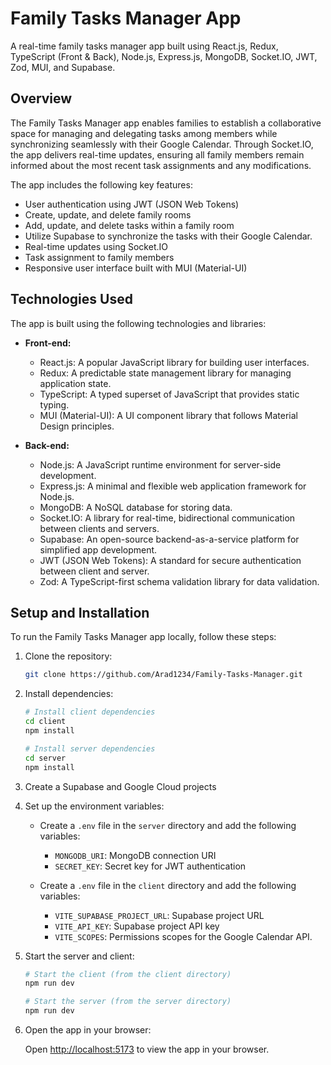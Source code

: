 # Family Tasks Manager App

A real-time family tasks manager app built using React.js, Redux, TypeScript (Front & Back), Node.js, Express.js, MongoDB, Socket.IO, JWT, Zod, MUI, and Supabase.

## Overview

The Family Tasks Manager app enables families to establish a collaborative space for managing and delegating tasks among members while synchronizing seamlessly with their Google Calendar. Through Socket.IO, the app delivers real-time updates, ensuring all family members remain informed about the most recent task assignments and any modifications.

The app includes the following key features:

- User authentication using JWT (JSON Web Tokens)
- Create, update, and delete family rooms
- Add, update, and delete tasks within a family room
- Utilize Supabase to synchronize the tasks with their Google Calendar.
- Real-time updates using Socket.IO
- Task assignment to family members
- Responsive user interface built with MUI (Material-UI)

## Technologies Used

The app is built using the following technologies and libraries:

- **Front-end:**

  - React.js: A popular JavaScript library for building user interfaces.
  - Redux: A predictable state management library for managing application state.
  - TypeScript: A typed superset of JavaScript that provides static typing.
  - MUI (Material-UI): A UI component library that follows Material Design principles.

- **Back-end:**
  - Node.js: A JavaScript runtime environment for server-side development.
  - Express.js: A minimal and flexible web application framework for Node.js.
  - MongoDB: A NoSQL database for storing data.
  - Socket.IO: A library for real-time, bidirectional communication between clients and servers.
  - Supabase: An open-source backend-as-a-service platform for simplified app development.
  - JWT (JSON Web Tokens): A standard for secure authentication between client and server.
  - Zod: A TypeScript-first schema validation library for data validation.

## Setup and Installation

To run the Family Tasks Manager app locally, follow these steps:

1. Clone the repository:

   ```bash
   git clone https://github.com/Arad1234/Family-Tasks-Manager.git
   ```

2. Install dependencies:

   ```bash
   # Install client dependencies
   cd client
   npm install

   # Install server dependencies
   cd server
   npm install
   ```

3. Create a Supabase and Google Cloud projects

4. Set up the environment variables:

   - Create a `.env` file in the `server` directory and add the following variables:

     - `MONGODB_URI`: MongoDB connection URI
     - `SECRET_KEY`: Secret key for JWT authentication

   - Create a `.env` file in the `client` directory and add the following variables:
     - `VITE_SUPABASE_PROJECT_URL`: Supabase project URL
     - `VITE_API_KEY`: Supabase project API key
     - `VITE_SCOPES`: Permissions scopes for the Google Calendar API.

5. Start the server and client:

   ```bash
   # Start the client (from the client directory)
   npm run dev

   # Start the server (from the server directory)
   npm run dev
   ```

6. Open the app in your browser:

   Open [http://localhost:5173](http://localhost:5173) to view the app in your browser.
